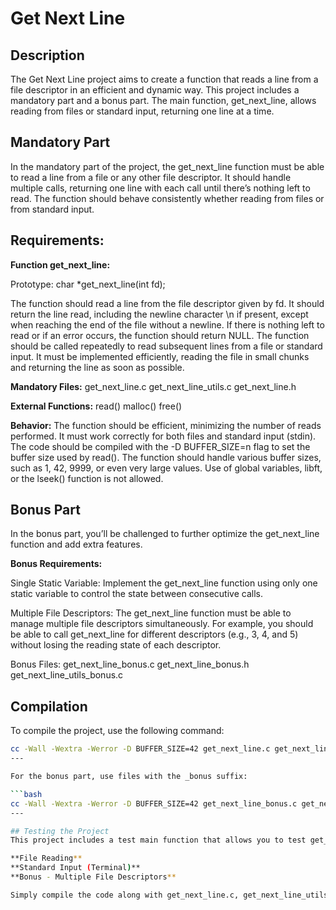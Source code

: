 # **Get Next Line**
## Description
The Get Next Line project aims to create a function that reads a line from a file descriptor in an efficient and dynamic way. 
This project includes a mandatory part and a bonus part. The main function, get_next_line, allows reading from files or standard input, returning one line at a time.

## Mandatory Part
In the mandatory part of the project, the get_next_line function must be able to read a line from a file or any other file descriptor.
It should handle multiple calls, returning one line with each call until there’s nothing left to read. The function should behave consistently whether reading from files or from standard input.

## Requirements:
**Function get_next_line:**

Prototype: char *get_next_line(int fd);

The function should read a line from the file descriptor given by fd.
It should return the line read, including the newline character \n if present, except when reaching the end of the file without a newline.
If there is nothing left to read or if an error occurs, the function should return NULL.
The function should be called repeatedly to read subsequent lines from a file or standard input.
It must be implemented efficiently, reading the file in small chunks and returning the line as soon as possible.

**Mandatory Files:**
get_next_line.c
get_next_line_utils.c
get_next_line.h

**External Functions:**
read()
malloc()
free()

**Behavior:**
The function should be efficient, minimizing the number of reads performed.
It must work correctly for both files and standard input (stdin).
The code should be compiled with the -D BUFFER_SIZE=n flag to set the buffer size used by read().
The function should handle various buffer sizes, such as 1, 42, 9999, or even very large values.
Use of global variables, libft, or the lseek() function is not allowed.

## Bonus Part
In the bonus part, you’ll be challenged to further optimize the get_next_line function and add extra features.

**Bonus Requirements:**

Single Static Variable:
Implement the get_next_line function using only one static variable to control the state between consecutive calls.

Multiple File Descriptors:
The get_next_line function must be able to manage multiple file descriptors simultaneously. For example, you should be able to call get_next_line for different descriptors (e.g., 3, 4, and 5) without losing the reading state of each descriptor.

Bonus Files:
get_next_line_bonus.c
get_next_line_bonus.h
get_next_line_utils_bonus.c

## Compilation
To compile the project, use the following command:

```bash
cc -Wall -Wextra -Werror -D BUFFER_SIZE=42 get_next_line.c get_next_line_utils.c
---

For the bonus part, use files with the _bonus suffix:

```bash
cc -Wall -Wextra -Werror -D BUFFER_SIZE=42 get_next_line_bonus.c get_next_line_utils_bonus.c
---

## Testing the Project
This project includes a test main function that allows you to test get_next_line in various scenarios:

**File Reading**
**Standard Input (Terminal)**
**Bonus - Multiple File Descriptors**

Simply compile the code along with get_next_line.c, get_next_line_utils.c, and, if testing the bonus, the bonus files. This setup enables you to validate both the mandatory and bonus functionality of get_next_line.
